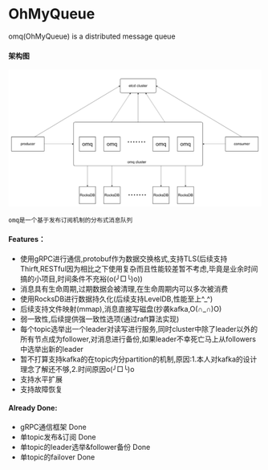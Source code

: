 # OhMyQueue
omq(OhMyQueue) is a distributed message queue

#### 架构图
   ![image](./doc/arch.png)

    omq是一个基于发布订阅机制的分布式消息队列

#### Features：
* 使用gRPC进行通信,protobuf作为数据交换格式,支持TLS(后续支持Thirft,RESTful因为相比之下使用复杂而且性能较差暂不考虑,毕竟是业余时间搞的小项目,时间条件不充裕(o(╯□╰)o))
* 消息具有生命周期,过期数据会被清理,在生命周期内可以多次被消费
* 使用RocksDB进行数据持久化(后续支持LevelDB,性能至上^_^)
* 后续支持文件映射(mmap),消息直接写磁盘(抄袭kafka,O(∩_∩)O)
* 弱一致性,后续提供强一致性选项(通过raft算法实现)
* 每个topic选举出一个leader对读写进行服务,同时cluster中除了leader以外的所有节点成为follower,对消息进行备份,如果leader不幸死亡马上从followers中选举出新的leader
* 暂不打算支持kafka的在topic内分partition的机制,原因:1.本人对kafka的设计理念了解还不够,2.时间原因o(╯□╰)o
* 支持水平扩展
* 支持故障恢复

#### Already Done:
* gRPC通信框架 Done
* 单topic发布&订阅 Done
* 单topic的leader选举&follower备份 Done
* 单topic的failover Done
